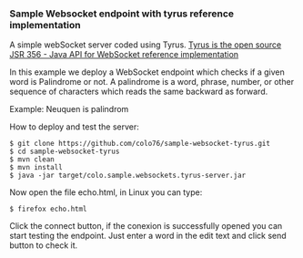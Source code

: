 ### Sample Websocket endpoint with tyrus reference implementation

A simple webSocket server coded using Tyrus. [Tyrus is the open source JSR 356 - Java API for WebSocket reference implementation](https://tyrus-project.github.io/)

In this example we deploy a WebSocket endpoint which checks if a given word is Palindrome or not. A palindrome is a word, phrase, number, or other sequence of characters which reads the same backward as forward.

Example: Neuquen is palindrom

How to deploy and test the server:

```{r, engine='bash', code_block_name} ...
$ git clone https://github.com/colo76/sample-websocket-tyrus.git
$ cd sample-websocket-tyrus 
$ mvn clean
$ mvn install
$ java -jar target/colo.sample.websockets.tyrus-server.jar 
```

Now open the file echo.html, in Linux you can type:

```{r, engine='bash', code_block_name} ...
$ firefox echo.html 
```

Click the connect button, if the conexion is successfully opened you can start testing the endpoint. Just enter a word in the edit text and click send button to check it.


